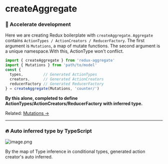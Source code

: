 # createAggregate

### 🚀 Accelerate development

Here we are creating Redux boilerplate with `createAggregate`. 
`Aggregate` contains `ActionTypes / ActionCreators / ReducerFactory`.
The first argument is `Mutations`, a map of mutate functions.
The second argument is a unique namespace.With this, ActionType won't conflict.

```javascript
import { createAggregate } from 'redux-aggregate'
import { Mutations } from 'path/to/model'
const {
  types,         // Generated ActionTypes
  creators,      // Generated ActionCreators
  reducerFactory // Generated ReducerFactory
} = createAggregate(Mutations, 'counter/')
```

**By this alone, completed to define ActionTypes/ActionCreators/ReducerFactory with inferred type.**

Related: [Mutations ->](mutations.md)

___

### 🔥 Auto inferred type by TypeScript

![image.png](/assets/type_inference_in_conditional_types_mutation.png)

By the map of Type inference in conditional types, generated action creator's auto inferred.
